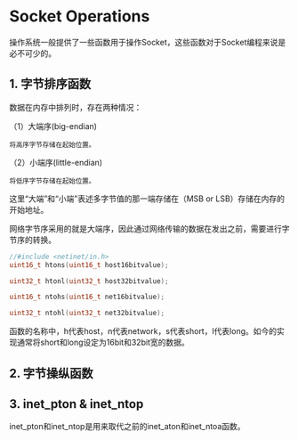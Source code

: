# Socket Operations

操作系统一般提供了一些函数用于操作Socket，这些函数对于Socket编程来说是必不可少的。

## 1. 字节排序函数

数据在内存中排列时，存在两种情况：

（1）大端序(big-endian)

    将高序字节存储在起始位置。

（2）小端序(little-endian)

    将低序字节存储在起始位置。
这里“大端”和“小端”表述多字节值的那一端存储在（MSB or LSB）存储在内存的开始地址。

网络字节序采用的就是大端序，因此通过网络传输的数据在发出之前，需要进行字节序的转换。

```C++
//#include <netinet/in.h>
uint16_t htons(uint16_t host16bitvalue);

uint32_t htonl(uint32_t host32bitvalue);

uint16_t ntohs(uint16_t net16bitvalue);

uint32_t ntohl(uint32_t net32bitvalue);
```

函数的名称中，h代表host，n代表network，s代表short，l代表long。如今的实现通常将short和long设定为16bit和32bit宽的数据。

## 2. 字节操纵函数

## 3. inet_pton & inet_ntop

inet_pton和inet_ntop是用来取代之前的inet_aton和inet_ntoa函数。
